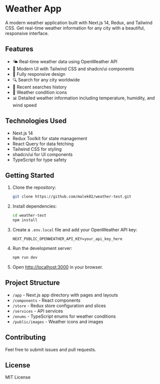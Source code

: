 # Weather App

A modern weather application built with Next.js 14, Redux, and Tailwind CSS. Get real-time weather information for any city with a beautiful, responsive interface.

## Features

- 🌤️ Real-time weather data using OpenWeather API
- 🎨 Modern UI with Tailwind CSS and shadcn/ui components
- 📱 Fully responsive design
- 🔍 Search for any city worldwide
- 📖 Recent searches history
- 🌙 Weather condition icons
- 📊 Detailed weather information including temperature, humidity, and wind speed

## Technologies Used

- Next.js 14
- Redux Toolkit for state management
- React Query for data fetching
- Tailwind CSS for styling
- shadcn/ui for UI components
- TypeScript for type safety

## Getting Started

1. Clone the repository:
   ```bash
   git clone https://github.com/malek02/weather-test.git
   ```

2. Install dependencies:
   ```bash
   cd weather-test
   npm install
   ```

3. Create a `.env.local` file and add your OpenWeather API key:
   ```
   NEXT_PUBLIC_OPENWEATHER_API_KEY=your_api_key_here
   ```

4. Run the development server:
   ```bash
   npm run dev
   ```

5. Open [http://localhost:3000](http://localhost:3000) in your browser.

## Project Structure

- `/app` - Next.js app directory with pages and layouts
- `/components` - React components
- `/store` - Redux store configuration and slices
- `/services` - API services
- `/enums` - TypeScript enums for weather conditions
- `/public/images` - Weather icons and images

## Contributing

Feel free to submit issues and pull requests.

## License

MIT License
